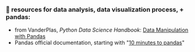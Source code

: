 ### 🤖 resources for data analysis, data visualization process, + pandas: 

- from VanderPlas, _Python Data Science Handbook_: [Data Manipulation with Pandas](https://jakevdp.github.io/PythonDataScienceHandbook/03.00-introduction-to-pandas.html)
- Pandas official documentation, starting with "[10 minutes to pandas](https://pandas.pydata.org/docs/user_guide/10min.html)"
